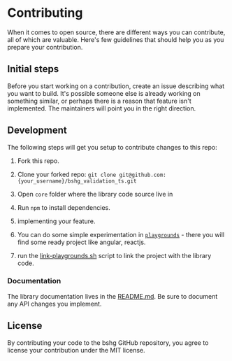# Contributing

When it comes to open source, there are different ways you can contribute, all
of which are valuable. Here's few guidelines that should help you as you prepare
your contribution.

## Initial steps

Before you start working on a contribution, create an issue describing what you want to build. It's possible someone
else is already working on something similar, or perhaps there is a reason that feature isn't implemented. The
maintainers will point you in the right direction.

<!-- ## Submitting a Pull Request

- Fork the repo
- Clone your forked repository: `git clone git@github.com:{your_username}/bshg_validation_ts.git`
- Enter the core directory: `cd core`
- Create a new branch off the `main` branch: `git checkout -b your-feature-name`
- Implement your contributions (see the Development section for more information)
- Push your branch to the repo: `git push origin your-feature-name`
- Go to https://github.com/bsh-generator/bshg_validation_ts/compare and select the branch you just pushed in the "compare:" dropdown
- Submit the PR. The maintainers will follow up ASAP. -->

## Development

The following steps will get you setup to contribute changes to this repo:

1. Fork this repo.

2. Clone your forked repo: `git clone git@github.com:{your_username}/bshg_validation_ts.git`

3. Open `core` folder where the library code source live in

4. Run `npm` to install dependencies.

5. implementing your feature.

6. You can do some simple experimentation in [`playgrounds`](./playgrounds) - there you will find some ready project
   like angular, reactjs.

7. run the [link-playgrounds.sh](link-playgrounds.sh) script to link the project with the library code.

### Documentation

The library documentation lives in the [README.md](./core/README.md). Be sure to document any API changes you implement.

## License

By contributing your code to the bshg GitHub repository, you agree to
license your contribution under the MIT license.
